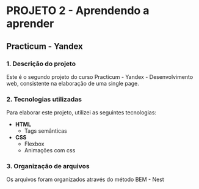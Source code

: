 # PROJETO 2 - Aprendendo a aprender

## Practicum - Yandex

### 1. Descrição do projeto

Este é o segundo projeto do curso Practicum - Yandex - Desenvolvimento web, consistente na elaboração de uma single page.

### 2. Tecnologias utilizadas

Para elaborar este projeto, utilizei as seguintes tecnologias:

- **HTML**
  - Tags semânticas
- **CSS**
  - Flexbox
  - Animações com css

### 3. Organização de arquivos

Os arquivos foram organizados através do método BEM - Nest
